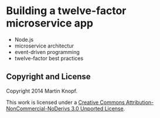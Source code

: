 Building a twelve-factor microservice app
=========================================

* Node.js
* microservice architectur
* event-driven programming
* twelve-factor best practices

## Copyright and License

Copyright 2014 Martin Knopf.

This work is licensed under a [Creative Commons Attribution-NonCommercial-NoDerivs 3.0 Unported License](http://creativecommons.org/licenses/by-nc-nd/3.0/).